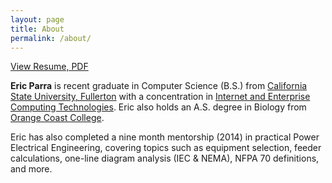 ```yaml
---
layout: page
title: About
permalink: /about/
---
```


[View Resume, PDF](https://drive.google.com/file/d/0B_RnBTyLgo06ZDh2Z2ZtS3NMYVU/view?usp=sharing)

**Eric Parra** is recent graduate in Computer Science (B.S.) from [California State University, Fullerton](http://fullerton.edu) with a concentration in [Internet and Enterprise Computing Technologies](http://catalog.fullerton.edu/preview_program.php?catoid=16&poid=7605&returnto=1922#InternetAndEnterpriseComputingTechnologies). Eric also holds an A.S. degree in Biology from [Orange Coast College](http://www.orangecoastcollege.edu).

Eric has also completed a nine month mentorship (2014) in practical Power Electrical Engineering, covering topics such as equipment selection, feeder calculations, one-line diagram analysis (IEC & NEMA), NFPA 70 definitions, and more.

